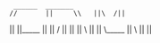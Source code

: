
     ______  _______         
    //       ||     \\   ||\  /||
   ||        ||_____ ||  || \/ || 
   ||        ||   \\     ||    ||
    \\_____  ||    \\    ||    || 
                                              